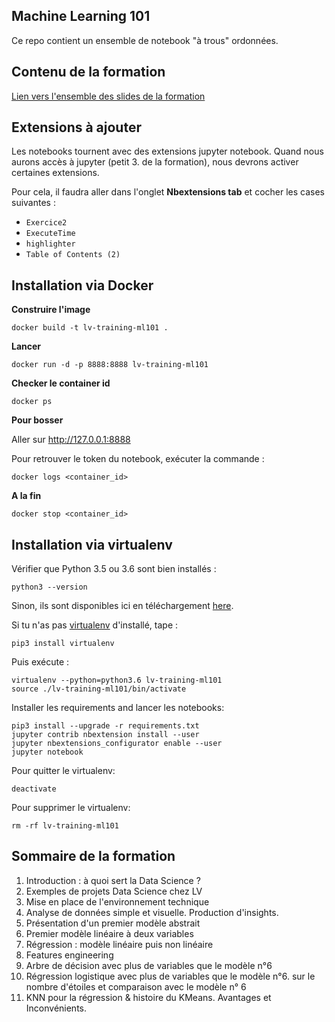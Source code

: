 ## Machine Learning 101 ##

Ce repo contient un ensemble de notebook "à trous" ordonnées.

## Contenu de la formation

[Lien vers l'ensemble des slides de la formation](https://docs.google.com/presentation/d/1UkE6inFQK_Y0cv-yHPYJ0JjxtAihAPQDoY0HYbeL3Js/edit?usp=sharing)

## Extensions à ajouter
Les notebooks tournent avec des extensions jupyter notebook.
Quand nous aurons accès à jupyter (petit 3. de la formation), nous devrons activer certaines extensions.

Pour cela, il faudra aller dans l'onglet __Nbextensions tab__ et cocher les cases suivantes :
+ `Exercice2`
+ `ExecuteTime`
+ `highlighter`
+ `Table of Contents (2)`

## Installation via Docker

__Construire l'image__

```
docker build -t lv-training-ml101 .
```

__Lancer__

```
docker run -d -p 8888:8888 lv-training-ml101
```

__Checker le container id__

```
docker ps
```

__Pour bosser__

Aller sur http://127.0.0.1:8888

Pour retrouver le token du notebook, exécuter la commande :
```
docker logs <container_id>
```

__A la fin__

```
docker stop <container_id>
```

## Installation via virtualenv

Vérifier que Python 3.5 ou 3.6 sont bien installés :

```
python3 --version
```

Sinon, ils sont disponibles ici en téléchargement [here](https://www.python.org/downloads/release/python-368/).

Si tu n'as pas [virtualenv](https://pypi.org/project/virtualenv/) d'installé, tape :

```
pip3 install virtualenv
```

Puis exécute :
```
virtualenv --python=python3.6 lv-training-ml101
source ./lv-training-ml101/bin/activate
```

Installer les requirements and lancer les notebooks:

```
pip3 install --upgrade -r requirements.txt
jupyter contrib nbextension install --user
jupyter nbextensions_configurator enable --user
jupyter notebook
```

Pour quitter le virtualenv:

```
deactivate
```

Pour supprimer le virtualenv:

```
rm -rf lv-training-ml101
```




## Sommaire de la formation

1. Introduction : à quoi sert la Data Science ?
2. Exemples de projets Data Science chez LV
3. Mise en place de l'environnement technique
4. Analyse de données simple et visuelle. Production d'insights.
5. Présentation d'un premier modèle abstrait
6. Premier modèle linéaire à deux variables
7. Régression : modèle linéaire puis non linéaire
8. Features engineering
9. Arbre de décision avec plus de variables que le modèle n°6
10. Régression logistique avec plus de variables que le modèle n°6. sur le nombre d'étoiles et comparaison avec le modèle n° 6
11. KNN pour la régression & histoire du KMeans. Avantages et Inconvénients. 
